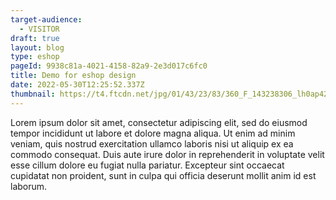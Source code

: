 ```yaml
---
target-audience:
  - VISITOR
draft: true
layout: blog
type: eshop
pageId: 9938c81a-4021-4158-82a9-2e3d017c6fc0
title: Demo for eshop design
date: 2022-05-30T12:25:52.337Z
thumbnail: https://t4.ftcdn.net/jpg/01/43/23/83/360_F_143238306_lh0ap42wgot36y44WybfQpvsJB5A1CHc.jpg
---
```

Lorem ipsum dolor sit amet, consectetur adipiscing elit, sed do eiusmod tempor incididunt ut labore et dolore magna aliqua. Ut enim ad minim veniam, quis nostrud exercitation ullamco laboris nisi ut aliquip ex ea commodo consequat. Duis aute irure dolor in reprehenderit in voluptate velit esse cillum dolore eu fugiat nulla pariatur. Excepteur sint occaecat cupidatat non proident, sunt in culpa qui officia deserunt mollit anim id est laborum.